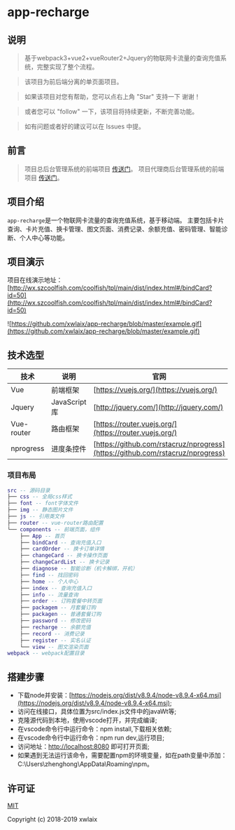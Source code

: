 # app-recharge

## 说明

> 基于webpack3+vue2+vueRouter2+Jquery的物联网卡流量的查询充值系统，完整实现了整个流程。

> 该项目为前后端分离的单页面项目。

> 如果该项目对您有帮助，您可以点右上角 "Star" 支持一下 谢谢！

> 或者您可以 "follow" 一下，该项目将持续更新，不断完善功能。

> 如有问题或者好的建议可以在 Issues 中提。

## 前言

> 项目总后台管理系统的前端项目
[传送门](https://github.com/xwlaix/admin-manage)。
> 项目代理商后台管理系统的前端项目
[传送门](https://github.com/xwlaix/agent-manage)。

## 项目介绍

`app-recharge`是一个物联网卡流量的查询充值系统，基于移动端。
主要包括卡片查询、卡片充值、换卡管理、图文页面、消费记录、余额充值、密码管理、智能诊断、个人中心等功能。

## 项目演示

项目在线演示地址：[http://wx.szcoolfish.com/coolfish/tpl/main/dist/index.html#/bindCard?id=50](http://wx.szcoolfish.com/coolfish/tpl/main/dist/index.html#/bindCard?id=50)  

![https://github.com/xwlaix/app-recharge/blob/master/example.gif](https://github.com/xwlaix/app-recharge/blob/master/example.gif)

## 技术选型

技术 | 说明 | 官网
----|----|----
Vue | 前端框架 | [https://vuejs.org/](https://vuejs.org/)
Jquery | JavaScript库 | [http://jquery.com/](http://jquery.com/)
Vue-router | 路由框架 | [https://router.vuejs.org/](https://router.vuejs.org/)
nprogress | 进度条控件 | [https://github.com/rstacruz/nprogress](https://github.com/rstacruz/nprogress)

### 项目布局

``` lua
src -- 源码目录
├── css -- 全局css样式
├── font -- font字体文件
├── img -- 静态图片文件
├── js -- 引用类文件
├── router -- vue-router路由配置
└── components -- 前端页面，组件
    ├── App -- 首页
    ├── bindCard -- 查询充值入口
    ├── cardOrder -- 换卡订单详情
    ├── changeCard -- 换卡操作页面
    ├── changeCardList -- 换卡记录
    ├── diagnose -- 智能诊断（机卡解绑，开机）
    ├── find -- 找回密码
    ├── home -- 个人中心
    ├── index -- 查询充值入口
    ├── info -- 流量查询
    ├── order -- 订购套餐中转页面
    ├── packagem -- 月套餐订购
    ├── packagen -- 普通套餐订购
    ├── password -- 修改密码
    ├── recharge -- 余额充值
    ├── record -- 消费记录
    ├── register -- 实名认证
    └── view -- 图文渲染页面
webpack -- webpack配置目录
```

## 搭建步骤
- 下载node并安装：[https://nodejs.org/dist/v8.9.4/node-v8.9.4-x64.msi](https://nodejs.org/dist/v8.9.4/node-v8.9.4-x64.msi);
- 访问在线接口，具体位置为src/index.js文件中的javaWt等;
- 克隆源代码到本地，使用vscode打开，并完成编译;
- 在vscode命令行中运行命令：npm install,下载相关依赖;
- 在vscode命令行中运行命令：npm run dev,运行项目;
- 访问地址：[http://localhost:8080](http://localhost:8080) 即可打开页面;
- 如果遇到无法运行该命令，需要配置npm的环境变量，如在path变量中添加：C:\Users\zhenghong\AppData\Roaming\npm。

## 许可证

[MIT](https://github.com/xwlaix/agent-manage/blob/master/LICENSE)

Copyright (c) 2018-2019 xwlaix
